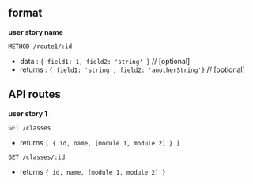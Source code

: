 ## format

**user story name**

`METHOD /route1/:id`
* data : `{ field1: 1, field2: 'string' }` // [optional]
* returns : `{ field1: 'string', field2: 'anotherString'}` // [optional] 


## API routes

**user story 1**

`GET /classes`
* returns `[ { id, name, [module 1, module 2] } ]`

`GET /classes/:id`
* returns `{ id, name, [module 1, module 2] }`

